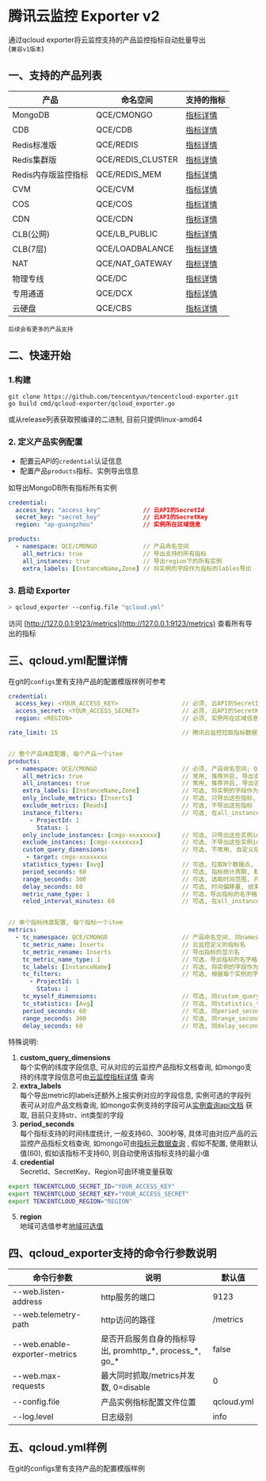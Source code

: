 # 腾讯云监控 Exporter v2

通过qcloud exporter将云监控支持的产品监控指标自动批量导出  
(`兼容v1版本`)

## 一、支持的产品列表

产品     | 命名空间 |支持的指标|
--------|---------|----------
MongoDB |QCE/CMONGO|[指标详情](https://cloud.tencent.com/document/product/248/45104)
CDB|QCE/CDB|[指标详情](https://cloud.tencent.com/document/product/248/45147)
Redis标准版|QCE/REDIS|[指标详情](https://cloud.tencent.com/document/product/248/45111)
Redis集群版|QCE/REDIS_CLUSTER|[指标详情](https://cloud.tencent.com/document/product/248/45111)
Redis内存版监控指标|QCE/REDIS_MEM|[指标详情](https://cloud.tencent.com/document/product/248/49729)
CVM|QCE/CVM|[指标详情](https://cloud.tencent.com/document/product/248/6843)
COS|QCE/COS|[指标详情](https://cloud.tencent.com/document/product/248/45140)
CDN|QCE/CDN|[指标详情](https://cloud.tencent.com/document/product/248/45138)
CLB(公网)|QCE/LB_PUBLIC|[指标详情](https://cloud.tencent.com/document/product/248/45047)
CLB(7层)|QCE/LOADBALANCE|[指标详情](https://cloud.tencent.com/document/product/248/45045)
NAT|QCE/NAT_GATEWAY|[指标详情](https://cloud.tencent.com/document/product/248/45069)
物理专线|QCE/DC|[指标详情](https://cloud.tencent.com/document/product/248/45102)
专用通道|QCE/DCX|[指标详情](https://cloud.tencent.com/document/product/248/45101)
云硬盘|QCE/CBS|[指标详情](https://cloud.tencent.com/document/product/248/45411)

`后续会有更多的产品支持`

## 二、快速开始
### 1.构建
```shell
git clone https://github.com/tencentyun/tencentcloud-exporter.git
go build cmd/qcloud-exporter/qcloud_exporter.go
```
或从release列表获取预编译的二进制, 目前只提供linux-amd64
### 2. 定义产品实例配置
- 配置云API的`credential`认证信息
- 配置产品`products`指标、实例导出信息

如导出MongoDB所有指标所有实例

```yaml
credential:
  access_key: "access_key"            // 云API的SecretId
  secret_key: "secret_key"            // 云API的SecretKey
  region: "ap-guangzhou"              // 实例所在区域信息

products:
  - namespace: QCE/CMONGO             // 产品命名空间
    all_metrics: true                 // 导出支持的所有指标
    all_instances: true               // 导出region下的所有实例
    extra_labels: [InstanceName,Zone] // 将实例的字段作为指标的lables导出
```

### 3. 启动 Exporter

```bash
> qcloud_exporter --config.file "qcloud.yml"
```

访问 [http://127.0.0.1:9123/metrics](http://127.0.0.1:9123/metrics) 查看所有导出的指标




## 三、qcloud.yml配置详情
在git的`configs`里有支持产品的配置模版样例可参考
```yaml
credential:
  access_key: <YOUR_ACCESS_KEY>                  // 必须, 云API的SecretId
  access_secret: <YOUR_ACCESS_SECRET>            // 必须, 云API的SecretKey
  region: <REGION>                               // 必须, 实例所在区域信息

rate_limit: 15                                   // 腾讯云监控拉取指标数据限制, 官方默认限制最大20qps 


// 整个产品纬度配置, 每个产品一个item                                              
products:
  - namespace: QCE/CMONGO                        // 必须, 产品命名空间; QCE前缀可自定义,CMONGO产品名不区分大小写, 可用别名
    all_metrics: true                            // 常用, 推荐开启, 导出支持的所有指标 
    all_instances: true                          // 常用, 推荐开启, 导出该region下的所有实例 
    extra_labels: [InstanceName,Zone]            // 可选, 将实例的字段作为指标的lables导出
    only_include_metrics: [Inserts]              // 可选, 只导出这些指标, 配置时all_metrics失效
    exclude_metrics: [Reads]                     // 可选, 不导出这些指标
    instance_filters:                            // 可选, 在all_instances开启情况下, 根据每个实例的字段进行过滤
      - ProjectId: 1
        Status: 1                        
    only_include_instances: [cmgo-xxxxxxxx]      // 可选, 只导出这些实例id, 配置时all_instances失效
    exclude_instances: [cmgo-xxxxxxxx]           // 可选, 不导出这些实例id
    custom_query_dimensions:                     // 可选, 不常用, 自定义指标查询条件, 配置时all_instances,only_include_instances,exclude_instances失效, 用于不支持按实例纬度查询的指标
     - target: cmgo-xxxxxxxx
    statistics_types: [avg]                      // 可选, 拉取N个数据点, 再进行max、min、avg、last计算, 默认last取最新值
    period_seconds: 60                           // 可选, 指标统计周期, 默认自动获取指标支持的最小统计周期
    range_seconds: 300                           // 可选, 选取时间范围, 开始时间=now-range_seconds, 结束时间=now
    delay_seconds: 60                            // 可选, 时间偏移量, 结束时间=now-delay_seconds
    metric_name_type: 1                          // 可选，导出指标的名字格式化类型, 1=大写转小写加下划线, 2=转小写; 默认2
    relod_interval_minutes: 60                   // 可选, 在all_instances=true时, 周期reload实例列表, 建议频率不要太频繁


// 单个指标纬度配置, 每个指标一个item
metrics:
  - tc_namespace: QCE/CMONGO                     // 产品命名空间, 同namespace       
    tc_metric_name: Inserts                      // 云监控定义的指标名
    tc_metric_rename: Inserts                    // 导出指标的显示名
    tc_metric_name_type: 1                       // 可选，导出指标的名字格式化类型, 1=大写转小写加下划线, 2=转小写; 默认1
    tc_labels: [InstanceName]                    // 可选, 将实例的字段作为指标的lables导出
    tc_filters:                                  // 可选, 根据每个实例的字段进行过滤, 否则默认导出region下所有实例
      - ProjectId: 1
        Status: 1                             
    tc_myself_dimensions:                        // 可选, 同custom_query_dimensions
    tc_statistics: [Avg]                         // 可选, 同statistics_types
    period_seconds: 60                           // 可选, 同period_seconds
    range_seconds: 300                           // 可选, 同range_seconds
    delay_seconds: 60                            // 可选, 同delay_seconds

```
特殊说明:
1. **custom_query_dimensions**  
每个实例的纬度字段信息, 可从对应的云监控产品指标文档查询, 如mongo支持的纬度字段信息可由[云监控指标详情](https://cloud.tencent.com/document/product/248/45104#%E5%90%84%E7%BB%B4%E5%BA%A6%E5%AF%B9%E5%BA%94%E5%8F%82%E6%95%B0%E6%80%BB%E8%A7%88) 查询 
2. **extra_labels**  
每个导出metric的labels还额外上报实例对应的字段信息, 实例可选的字段列表可从对应产品文档查询, 如mongo实例支持的字段可从[实例查询api文档](https://cloud.tencent.com/document/product/240/38568) 获取, 目前只支持str、int类型的字段
3. **period_seconds**  
每个指标支持的时间纬度统计, 一般支持60、300秒等, 具体可由对应产品的云监控产品指标文档查询, 如mongo可由[指标元数据查询](https://cloud.tencent.com/document/product/248/30351) , 假如不配置, 使用默认值(60), 假如该指标不支持60, 则自动使用该指标支持的最小值  
4. **credential**  
SecretId、SecretKey、Region可由环境变量获取
```bash
export TENCENTCLOUD_SECRET_ID="YOUR_ACCESS_KEY"
export TENCENTCLOUD_SECRET_KEY="YOUR_ACCESS_SECRET"
export TENCENTCLOUD_REGION="REGION"
```

5. **region**  
   地域可选值参考[地域可选值](https://cloud.tencent.com/document/api/248/30346#.E5.9C.B0.E5.9F.9F.E5.88.97.E8.A1.A8)
## 四、qcloud_exporter支持的命令行参数说明

命令行参数|说明|默认值
-------|----|-----
--web.listen-address|http服务的端口|9123
--web.telemetry-path|http访问的路径|/metrics
--web.enable-exporter-metrics|是否开启服务自身的指标导出, promhttp_\*, process_\*, go_*|false
--web.max-requests|最大同时抓取/metrics并发数, 0=disable|0
--config.file|产品实例指标配置文件位置|qcloud.yml
--log.level|日志级别|info


## 五、qcloud.yml样例  
在git的configs里有支持产品的配置模版样例















